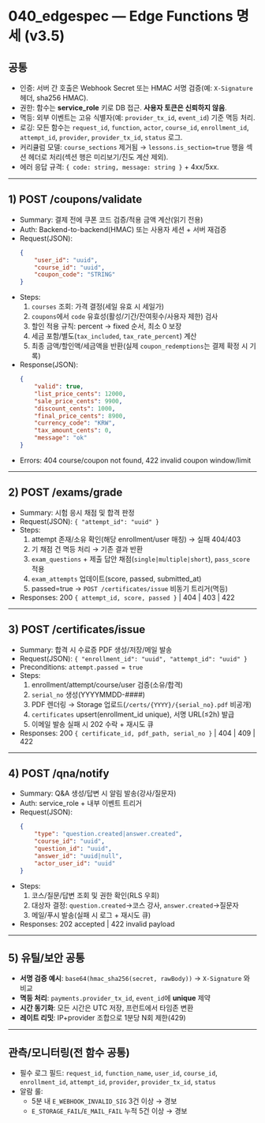 # 040_edgespec — Edge Functions 명세 (v3.5)

## 공통

- 인증: 서버 간 호출은 Webhook Secret 또는 HMAC 서명 검증(예: `X-Signature` 헤더, sha256 HMAC).
- 권한: 함수는 **service_role** 키로 DB 접근. **사용자 토큰은 신뢰하지 않음**.
- 멱등: 외부 이벤트는 고유 식별자(예: `provider_tx_id`, `event_id`) 기준 멱등 처리.
- 로깅: 모든 함수는 `request_id`, `function`, `actor`, `course_id`, `enrollment_id`, `attempt_id`, `provider`, `provider_tx_id`, `status` 로그.
- 커리큘럼 모델: `course_sections` 제거됨 → `lessons.is_section=true` 행을 섹션 헤더로 처리(섹션 행은 미리보기/진도 계산 제외).
- 에러 응답 규격: `{ code: string, message: string }` + 4xx/5xx.

---

## 1) POST /coupons/validate

- Summary: 결제 전에 쿠폰 코드 검증/적용 금액 계산(읽기 전용)
- Auth: Backend-to-backend(HMAC) 또는 사용자 세션 + 서버 재검증
- Request(JSON):
    ```json
    {
        "user_id": "uuid",
        "course_id": "uuid",
        "coupon_code": "STRING"
    }
    ```
- Steps:
    1. `courses` 조회: 가격 결정(세일 유효 시 세일가)
    2. `coupons`에서 `code` 유효성(활성/기간/잔여횟수/사용자 제한) 검사
    3. 할인 적용 규칙: percent → fixed 순서, 최소 0 보장
    4. 세금 포함/별도(`tax_included`, `tax_rate_percent`) 계산
    5. 최종 금액/할인액/세금액을 반환(실제 `coupon_redemptions`는 결제 확정 시 기록)
- Response(JSON):
    ```json
    {
        "valid": true,
        "list_price_cents": 12000,
        "sale_price_cents": 9900,
        "discount_cents": 1000,
        "final_price_cents": 8900,
        "currency_code": "KRW",
        "tax_amount_cents": 0,
        "message": "ok"
    }
    ```
- Errors: 404 course/coupon not found, 422 invalid coupon window/limit

---

## 2) POST /exams/grade

- Summary: 시험 응시 채점 및 합격 판정
- Request(JSON): `{ "attempt_id": "uuid" }`
- Steps:
    1. attempt 존재/소유 확인(해당 enrollment/user 매칭) → 실패 404/403
    2. 기 채점 건 멱등 처리 → 기존 결과 반환
    3. `exam_questions` + 제출 답안 채점(`single|multiple|short`), `pass_score` 적용
    4. `exam_attempts` 업데이트(score, passed, submitted_at)
    5. passed=true → `POST /certificates/issue` 비동기 트리거(멱등)
- Responses: 200 `{ attempt_id, score, passed }` | 404 | 403 | 422

---

## 3) POST /certificates/issue

- Summary: 합격 시 수료증 PDF 생성/저장/메일 발송
- Request(JSON): `{ "enrollment_id": "uuid", "attempt_id": "uuid" }`
- Preconditions: `attempt.passed = true`
- Steps:
    1. enrollment/attempt/course/user 검증(소유/합격)
    2. `serial_no` 생성(YYYYMMDD-####)
    3. PDF 렌더링 → Storage 업로드(`/certs/{YYYY}/{serial_no}.pdf` 비공개)
    4. `certificates` upsert(enrollment_id unique), 서명 URL(≤2h) 발급
    5. 이메일 발송 실패 시 202 수락 + 재시도 큐
- Responses: 200 `{ certificate_id, pdf_path, serial_no }` | 404 | 409 | 422

---

## 4) POST /qna/notify

- Summary: Q&A 생성/답변 시 알림 발송(강사/질문자)
- Auth: service_role + 내부 이벤트 트리거
- Request(JSON):
    ```json
    {
        "type": "question.created|answer.created",
        "course_id": "uuid",
        "question_id": "uuid",
        "answer_id": "uuid|null",
        "actor_user_id": "uuid"
    }
    ```
- Steps:
    1. 코스/질문/답변 조회 및 권한 확인(RLS 우회)
    2. 대상자 결정: `question.created`→코스 강사, `answer.created`→질문자
    3. 메일/푸시 발송(실패 시 로그 + 재시도 큐)
- Responses: 202 accepted | 422 invalid payload

---

## 5) 유틸/보안 공통

- **서명 검증 예시**: `base64(hmac_sha256(secret, rawBody))` → `X-Signature` 와 비교
- **멱등 처리**: `payments.provider_tx_id`, `event_id`에 **unique** 제약
- **시간 동기화**: 모든 시간은 UTC 저장, 프런트에서 타임존 변환
- **레이트 리밋**: IP+provider 조합으로 1분당 N회 제한(429)

---

## 관측/모니터링(전 함수 공통)

- 필수 로그 필드: `request_id`, `function_name`, `user_id`, `course_id`, `enrollment_id`, `attempt_id`, `provider`, `provider_tx_id`, `status`
- 알람 룰:
    - 5분 내 `E_WEBHOOK_INVALID_SIG` 3건 이상 → 경보
    - `E_STORAGE_FAIL`/`E_MAIL_FAIL` 누적 5건 이상 → 경보
